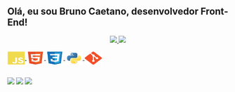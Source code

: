 



## Olá, eu sou Bruno Caetano, desenvolvedor Front-End!
<div align="center">
  <a href="https://github.com/bcaetano16">
  <img height="180em" src="https://github-readme-stats.vercel.app/api?username=bcaetano16&show_icons=true&theme=dracula&include_all_commits=true&count_private=true"/>
  <img height="180em" src="https://github-readme-stats.vercel.app/api/top-langs/?username=bcaetano16&layout=compact&langs_count=7&theme=dracula"/>
</div>
<div style="display: inline_block"><br>
  <img align="center" alt="BrunoC-Js" height="30" width="40" src="https://raw.githubusercontent.com/devicons/devicon/master/icons/javascript/javascript-plain.svg">
  <img align="center" alt="BrunoC-HTML" height="30" width="40" src="https://raw.githubusercontent.com/devicons/devicon/master/icons/html5/html5-original.svg">
  <img align="center" alt="BrunoC-CSS" height="30" width="40" src="https://raw.githubusercontent.com/devicons/devicon/master/icons/css3/css3-original.svg">
  <img align="center" alt="BrunoC-Python" height="30" width="40" src="https://raw.githubusercontent.com/devicons/devicon/master/icons/python/python-original.svg">
   <img align="center" alt="BrunoC-Github" height="30" width="40" src="https://raw.githubusercontent.com/devicons/devicon/master/icons/git/git-original.svg">
  
</div>
  
  ##
 
<div> 
  
  <a href="https://instagram.com/bruno.caetano16" target="_blank"><img src="https://img.shields.io/badge/-Instagram-%23E4405F?style=for-the-badge&logo=instagram&logoColor=white" target="_blank"></a> 
  <a href = "mailto:brunovsk2@gmail.com"><img src="https://img.shields.io/badge/-Gmail-%23333?style=for-the-badge&logo=gmail&logoColor=white" target="_blank"></a>
  <a href="https://www.linkedin.com/in/https://www.linkedin.com/in/bruno-caetano-64398531/" target="_blank"><img src="https://img.shields.io/badge/-LinkedIn-%230077B5?style=for-the-badge&logo=linkedin&logoColor=white" target="_blank"></a> 
 
 
</div>
